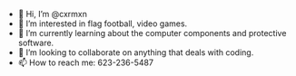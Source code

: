- 👋 Hi, I’m @cxrmxn
- 👀 I’m interested in flag football, video games.
- 🌱 I’m currently learning about the computer components and protective software. 
- 💞️ I’m looking to collaborate on anything that deals with coding. 
- 📫 How to reach me: 623-236-5487

<!---
cxrmxn/cxrmxn is a ✨ special ✨ repository because its `README.md` (this file) appears on your GitHub profile.
You can click the Preview link to take a look at your changes.
--->
